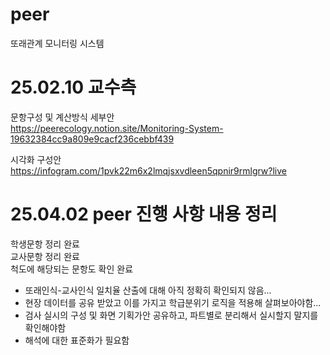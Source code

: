 # peer
또래관계 모니터링 시스템

# 25.02.10 교수측
문항구성 및 계산방식 세부안  
https://peerecology.notion.site/Monitoring-System-19632384cc9a809e9cacf236cebbf439

시각화 구성안  
https://infogram.com/1pvk22m6x2lmqjsxvdleen5qpnir9rmlgrw?live

# 25.04.02 peer 진행 사항 내용 정리  
학생문항 정리 완료  
교사문항 정리 완료  
척도에 해당되는 문항도 확인 완료  
* 또래인식-교사인식 일치율 산출에 대해 아직 정확히 확인되지 않음...  
* 현장 데이터를 공유 받았고 이를 가지고 학급분위기 로직을 적용해 살펴보아야함...  
* 검사 실시의 구성 및 화면 기획가안 공유하고, 파트별로 분리해서 실시할지 말지를 확인해야함  
* 해석에 대한 표준화가 필요함  
